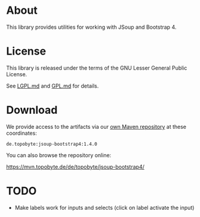 # About

This library provides utilities for working with JSoup and Bootstrap 4.

# License

This library is released under the terms of the GNU Lesser General Public
License.

See [LGPL.md](LGPL.md) and [GPL.md](GPL.md) for details.

# Download

We provide access to the artifacts via our
[own Maven repository](https://mvn.topobyte.de) at these coordinates:

    de.topobyte:jsoup-bootstrap4:1.4.0

You can also browse the repository online:

<https://mvn.topobyte.de/de/topobyte/jsoup-bootstrap4/>

# TODO

* Make labels work for inputs and selects (click on label activate the input)
